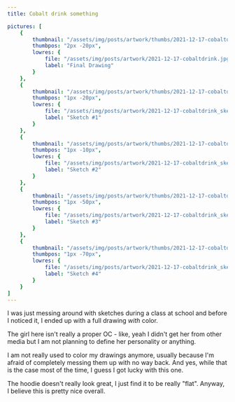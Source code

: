 ```yaml
---
title: Cobalt drink something

pictures: [
	{
		thumbnail: "/assets/img/posts/artwork/thumbs/2021-12-17-cobaltdrink.jpg",
		thumbpos: "2px -20px",
		lowres: {
			file: "/assets/img/posts/artwork/2021-12-17-cobaltdrink.jpg",
			label: "Final Drawing"
		}
	},
	{
		thumbnail: "/assets/img/posts/artwork/thumbs/2021-12-17-cobaltdrink_sketch1.jpg",
		thumbpos: "1px -20px",
		lowres: {
			file: "/assets/img/posts/artwork/2021-12-17-cobaltdrink_sketch1.jpg",
			label: "Sketch #1"
		}
	},
	{
		thumbnail: "/assets/img/posts/artwork/thumbs/2021-12-17-cobaltdrink_sketch2.jpg",
		thumbpos: "1px -10px",
		lowres: {
			file: "/assets/img/posts/artwork/2021-12-17-cobaltdrink_sketch2.jpg",
			label: "Sketch #2"
		}
	},
	{
		thumbnail: "/assets/img/posts/artwork/thumbs/2021-12-17-cobaltdrink_sketch3.jpg",
		thumbpos: "1px -50px",
		lowres: {
			file: "/assets/img/posts/artwork/2021-12-17-cobaltdrink_sketch3.jpg",
			label: "Sketch #3"
		}
	},
	{
		thumbnail: "/assets/img/posts/artwork/thumbs/2021-12-17-cobaltdrink_sketch4.jpg",
		thumbpos: "1px -70px",
		lowres: {
			file: "/assets/img/posts/artwork/2021-12-17-cobaltdrink_sketch4.jpg",
			label: "Sketch #4"
		}
	}
]
---
```

I was just messing around with sketches during a class at school and before I noticed it, I ended up with a full drawing *with* color.

The girl here isn't really a proper OC - like, yeah I didn't get her from other media but I am not planning to define her personality or anything.

I am not really used to color my drawings anymore, usually because I'm afraid of completely messing them up with no way back. And yes, while that is the case most of the time, I guess I got lucky with this one.

The hoodie doesn't really look great, I just find it to be really "flat". Anyway, I believe this is pretty nice overall.
